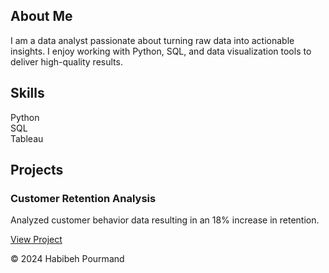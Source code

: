 

  <section id="about">
    <h2>About Me</h2>
    <p>I am a data analyst passionate about turning raw data into actionable insights. I enjoy working with Python, SQL, and data visualization tools to deliver high-quality results.</p>
  </section>

  <section id="skills">
    <h2>Skills</h2>
    <div class="skill-bar">
      <div class="skill" style="width: 90%;">Python</div>
    </div>
    <div class="skill-bar">
      <div class="skill" style="width: 85%;">SQL</div>
    </div>
    <div class="skill-bar">
      <div class="skill" style="width: 80%;">Tableau</div>
    </div>
  </section>

  <section id="projects">
    <h2>Projects</h2>
    <div class="project">
      <h3>Customer Retention Analysis</h3>
      <p>Analyzed customer behavior data resulting in an 18% increase in retention.</p>
      <a href="#">View Project</a>
    </div>
  </section>

  <footer>
    <p>&copy; 2024 Habibeh Pourmand</p>
  </footer>
</body>
</html>
